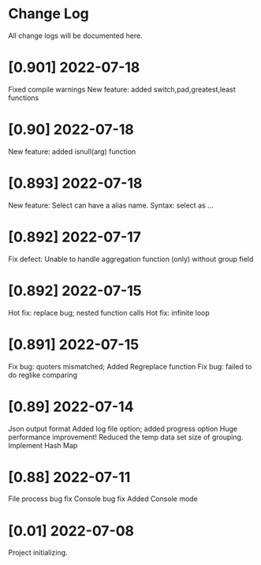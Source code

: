 # Change Log
All change logs will be documented here.
   # [0.901] 2022-07-18
   Fixed compile warnings
   New feature: added switch,pad,greatest,least functions 
   # [0.90] 2022-07-18
   New feature: added isnull(arg) function 
   # [0.893] 2022-07-18
   New feature: Select can have a alias name. Syntax: select <expression> as <alias> ...
   # [0.892] 2022-07-17
   Fix defect: Unable to handle aggregation function (only) without group field
   # [0.892] 2022-07-15
   Hot fix: replace bug; nested function calls
   Hot fix: infinite loop
   # [0.891] 2022-07-15
   Fix bug: quoters mismatched; Added Regreplace function
   Fix bug: failed to do reglike comparing
   # [0.89] 2022-07-14
   Json output format
   Added log file option; added progress option
   Huge performance improvement! Reduced the temp data set size of grouping.
   Implement Hash Map
   # [0.88] 2022-07-11
   File process bug fix
   Console bug fix
   Added Console mode
   # [0.01] 2022-07-08
   Project initializing.
